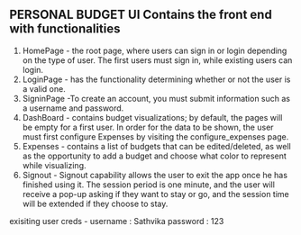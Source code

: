 PERSONAL BUDGET UI
Contains the front end with functionalities
- 
1. HomePage - the root page, where users can sign in or login depending on the type of user. The first users must sign in, while existing users can login.
2. LoginPage - has the functionality determining whether or not the user is a valid one.
3. SigninPage -To create an account, you must submit information such as a username and password.
4. DashBoard - contains budget visualizations; by default, the pages will be empty for a first user. In order for the data to be shown, the user must first configure Expenses by visiting the configure_expenses page. 
5. Expenses - contains a list of budgets that can be edited/deleted, as well as the opportunity to add a budget and choose what color to represent while visualizing.
6. Signout - Signout capability allows the user to exit the app once he has finished using it.
 The session period is one minute, and the user will receive a pop-up asking if they want to stay or go, and the session time will be extended if they choose to stay.

exisiting user creds - username : Sathvika
                       password : 123

